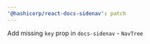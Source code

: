 ```yaml
---
'@hashicorp/react-docs-sidenav': patch
---
```


Add missing `key` prop in `docs-sidenav` - `NavTree`
